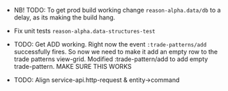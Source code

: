 - NB! TODO: To get prod build working change `reason-alpha.data/db` to a delay, as its making the build hang.
- Fix unit tests `reason-alpha.data-structures-test`
- TODO: Get ADD working. 
Right now the event `:trade-patterns/add` successfully fires. So now we need to make it add an empty row to the trade patterns view-grid.
  Modified :trade-pattern/add to add empty trade-pattern.
  MAKE SURE THIS WORKS

- TODO: Align service-api.http-request & entity->command 
